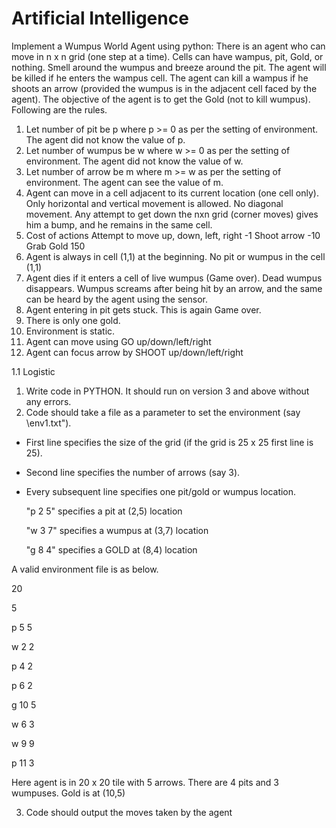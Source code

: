 # Artificial Intelligence

Implement a Wumpus World Agent using python:
There is an agent who can move in n x n grid (one step at a time). Cells can have wampus, pit, Gold, or nothing. Smell around the wumpus and breeze around the pit. The agent will be killed if he enters the wampus cell. The agent can kill a wampus if he shoots an arrow (provided the wumpus is in the adjacent cell faced by the agent). The objective of the agent is to get the Gold (not to kill wumpus). Following are the rules.
1. Let number of pit be p where p >= 0 as per the setting of environment. The agent did not know the value of p.
2. Let number of wumpus be w where w >= 0 as per the setting of environment. The agent did not know the
value of w.
3. Let number of arrow be m where m >= w as per the setting of environment. The agent can see the value of m.
4. Agent can move in a cell adjacent to its current location (one cell only). Only horizontal and vertical movement
is allowed. No diagonal movement. Any attempt to get down the nxn grid (corner moves) gives him a bump, and he remains in the same cell.
5. Cost of actions
Attempt to move up, down, left, right -1
Shoot arrow -10
Grab Gold 150
6. Agent is always in cell (1,1) at the beginning. No pit or wumpus in the cell (1,1)
7. Agent dies if it enters a cell of live wumpus (Game over). Dead wumpus disappears. Wumpus screams after being hit by an arrow, and the same can be heard by the agent using the sensor.
8. Agent entering in pit gets stuck. This is again Game over.
9. There is only one gold.
10. Environment is static.
11. Agent can move using GO up/down/left/right
12. Agent can focus arrow by SHOOT up/down/left/right

1.1 Logistic
1. Write code in PYTHON. It should run on version 3 and above without any errors.
2. Code should take a file as a parameter to set the environment (say \env1.txt").
- First line specifies the size of the grid (if the grid is 25 x 25 first line is 25).
- Second line specifies the number of arrows (say 3).
- Every subsequent line specifies one pit/gold or wumpus location.

  "p 2 5" specifies a pit at (2,5) location

  "w 3 7" specifies a wumpus at (3,7) location

  "g 8 4" specifies a GOLD at (8,4) location

A valid environment file is as below.

20

5

p 5 5

w 2 2

p 4 2

p 6 2

g 10 5

w 6 3

w 9 9

p 11 3

Here agent is in 20 x 20 tile with 5 arrows. There are 4 pits and 3 wumpuses. Gold is at (10,5)

3. Code should output the moves taken by the agent
